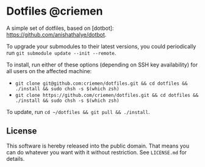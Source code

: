 Dotfiles @criemen
=================

A simple set of dotfiles, based on [dotbot]: https://github.com/anishathalye/dotbot.

To upgrade your submodules to their latest versions, you could periodically run
`git submodule update --init --remote`.

To install, run either of these options (depending on SSH key availability) for all users
on the affected machine:
* `git clone git@github.com:criemen/dotfiles.git && cd dotfiles && ./install && sudo chsh -s $(which zsh)`
* `git clone https://github.com/criemen/dotfiles.git && cd dotfiles && ./install && sudo chsh -s $(which zsh)`


To update, run `cd ~/dotfiles && git pull && ./install`.

License
-------

This software is hereby released into the public domain. That means you can do
whatever you want with it without restriction. See `LICENSE.md` for details.
